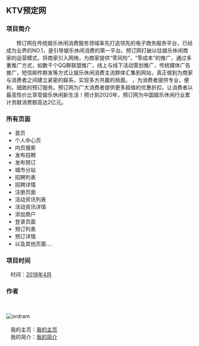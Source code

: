 ## KTV预定网

### 项目简介

&nbsp;&nbsp;&nbsp;&nbsp;&nbsp;&nbsp;&nbsp;预订网在传统娱乐休闲消费服务领域率先打造领先的电子商务服务平台，已经成为业界的NO.1，是引导娱乐休闲消费的第一平台。预订网打破以往娱乐休闲商家的运营模式，将商家引入网络，为商家提供“零风险”，“零成本”的推广，通过多重推广方式，如数千个QQ群联盟推广，线上与线下活动策划推广，传统媒体广告推广，短信邮件群发等方式让娱乐休闲消费主流群体汇集到网站，真正做到为商家与消费者之间建立紧密的联系，实现多方共赢的局面。 ，为消费者提供专业，便利，细致的预订服务。预订网为广大消费者提供更多超值的优惠折扣，让消费者以最高性价比享受娱乐休闲新生活！预计到2020年，预订网为中国娱乐休闲行业累计贡献消费额高达2亿元。


### 所有页面

- 首页
- 个人中心页
- 内页搜索 
- 发布招聘
- 发布预订
- 城市分站
- 招聘列表
- 招聘详情
- 注册页面
- 活动资讯列表 
- 活动资讯详情
- 添加商户
- 登录页面
- 预订列表
- 预订详情
- 以及其他页面....

### 项目时间

&nbsp;&nbsp;&nbsp;时间：[2018年4月](https://www.baidu.com/s?wd=%E6%97%A5%E6%9C%9F)

### 作者

&nbsp;&nbsp;&nbsp;<div style="width:100px;">![ordram](https://ordram.github.io/dazhuang/img/avatars/head.jpg "Avatar")</div>
<br>
&nbsp;&nbsp;&nbsp;我的主页：[我的主页](https://ordram.github.io/ordram/)
<br>
&nbsp;&nbsp;&nbsp;我的简介：[我的简介](https://ordram.github.io/dazhuang/)